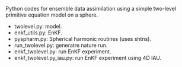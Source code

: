 Python codes for ensemble data assimilation using a simple
two-level primitive equation model on a sphere.


* twolevel.py:  model.
* enkf_utils.py: EnKF.
* pyspharm.py: Spherical harmonic routines (uses shtns).
* run_twolevel.py: generatre nature run.
* enkf_twolevel.py: run EnKF experiment.
* enkf_twolevel.py_iau.py: run EnKF experiment using 4D IAU.
